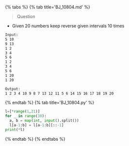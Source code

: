 {% tabs %}
{% tab title='BJ_10804.md' %}

> Question

* Given 20 numbers keep reverse given intervals 10 times

```txt
Input:
5 10
9 13
1 2
3 4
5 6
1 2
3 4
5 6
1 20
1 20

Output:
1 2 3 4 10 9 8 7 13 12 11 5 6 14 15 16 17 18 19 20
```

{% endtab %}
{% tab title='BJ_10804.py' %}

```py
l=[*range(1,21)]
for _ in range(10):
  a, b = map(int, input().split())
  l[a-1:b] = l[a-1:b][::-1]
print(*l)
```

{% endtab %}
{% endtabs %}
